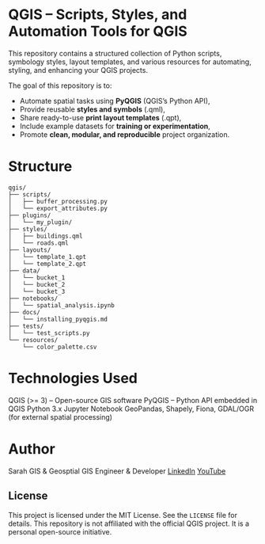 # QGIS – Scripts, Styles, and Automation Tools for QGIS

This repository contains a structured collection of Python scripts, symbology styles, layout templates, and various resources for automating, styling, and enhancing your QGIS projects.

The goal of this repository is to:

- Automate spatial tasks using **PyQGIS** (QGIS’s Python API),
- Provide reusable **styles and symbols** (.qml),
- Share ready-to-use **print layout templates** (.qpt),
- Include example datasets for **training or experimentation**,
- Promote **clean, modular, and reproducible** project organization.

# Structure

```plaintext
qgis/
├── scripts/
│   ├── buffer_processing.py
│   └── export_attributes.py
├── plugins/
│   └── my_plugin/
├── styles/
│   ├── buildings.qml
│   └── roads.qml
├── layouts/
│   └── template_1.qpt
│   └── template_2.qpt
├── data/
│   └── bucket_1
│   └── bucket_2
│   └── bucket_3
├── notebooks/
│   └── spatial_analysis.ipynb
├── docs/
│   └── installing_pyqgis.md
├── tests/
│   └── test_scripts.py
└── resources/
    └── color_palette.csv
```

# Technologies Used
QGIS (>= 3) – Open-source GIS software
PyQGIS – Python API embedded in QGIS
Python 3.x
Jupyter Notebook
GeoPandas, Shapely, Fiona, GDAL/OGR (for external spatial processing)

# Author
Sarah GIS & Geosptial
GIS Engineer & Developer 
[LinkedIn](https://www.linkedin.com/in/sarah-ortonovi/)
[YouTube](https://www.youtube.com/@sarah-gis-geospatial)

## License

This project is licensed under the MIT License. See the `LICENSE` file for details.
This repository is not affiliated with the official QGIS project. It is a personal open-source initiative.
